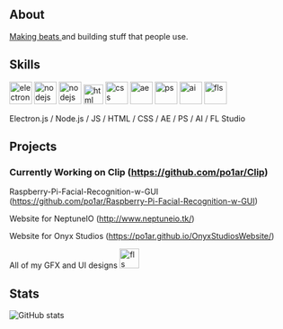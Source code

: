 ## About
<a href="https://soundcloud.com/polarprod">Making beats </a> and building stuff that people use.

## Skills
<img src='https://egghead.io/_next/image?url=https%3A%2F%2Fd2eip9sf3oo6c2.cloudfront.net%2Ftags%2Fimages%2F000%2F001%2F123%2Fthumb%2Felectronlogo.png&w=48&q=75' alt='electron' height='40'>    <img src='https://img.icons8.com/color/452/nodejs.png' alt='nodejs' height='40'> <img src='https://upload.wikimedia.org/wikipedia/commons/6/6a/JavaScript-logo.png' alt='nodejs' height='40'> <img src='https://cdn.iconscout.com/icon/free/png-256/html5-40-1175193.png' alt='html' height='35'> <img src='https://img2.pngio.com/css-3-logo-png-picture-364523-css-3-logo-png-css-logo-png-1600_1600.png' alt='css' height='40'> <img src='https://brandeps.com/logo-download/A/Adobe-After-Effects-CC-logo-vector-01.svg' alt='ae' height='40'> <img src='https://brandeps.com/logo-download/A/Adobe-Photoshop-CC-logo-vector-01.svg' alt='ps' height='40'> <img src='https://brandeps.com/logo-download/A/Adobe-Illustrator-CC-logo-vector-01.svg' alt='ai' height='40'> <img src='https://www.image-line.com/wp-content/themes/intracto/build/images/fl-fruit-logo.png' alt='fls' height='40'>


Electron.js / Node.js / JS / HTML / CSS / AE / PS / AI / FL Studio

## Projects
### Currently Working on Clip (https://github.com/po1ar/Clip)

Raspberry-Pi-Facial-Recognition-w-GUI (https://github.com/po1ar/Raspberry-Pi-Facial-Recognition-w-GUI)

Website for NeptuneIO (http://www.neptuneio.tk/)

Website for Onyx Studios (https://po1ar.github.io/OnyxStudiosWebsite/)

All of my GFX and UI designs
<img src='https://i.imgur.com/D5vyVzCl.png' href = 'https://discord.gg/9mpHMQjMc3' alt='fls' height='35'>

## Stats
![GitHub stats](https://github-readme-stats.vercel.app/api?username=po1ar&show_icons=true&count_private=true&theme=tokyonight)
